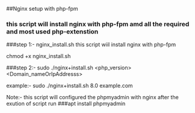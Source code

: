 
##Nginx setup with php-fpm
### this script will install nginx with php-fpm amd all the required and most used php-extenstion 
###step 1:- 
nginx_install.sh this script wiil install nginx with php-fpm

chmod +x nginx_install.sh 

###step 2:- 
sudo ./nginx+install.sh <php_version> <Domain_nameOrIpAddresss>

example:- sudo ./nginx+install.sh 8.0 example.com

Note:- this script will configured the phpmyadmin with nginx after the exution of script run ###apt install phpmyadmin






